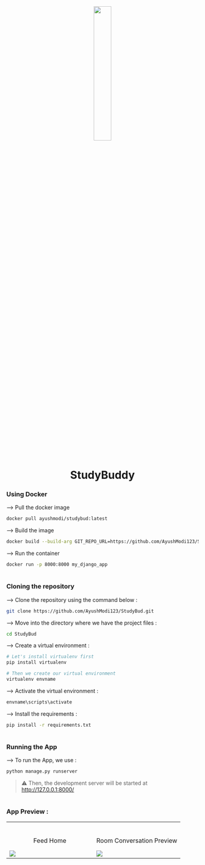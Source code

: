 <div align="center">
<img width="30%" src="https://user-images.githubusercontent.com/72341453/134747028-7e2d90cc-a92f-4f66-815e-54a0d50cca54.PNG">

# StudyBuddy
</div>

### Using Docker
--> Pull the docker image
```bash
docker pull ayushmodi/studybud:latest
```

--> Build the image
```bash
docker build --build-arg GIT_REPO_URL=https://github.com/AyushModi123/StudyBud.git --build-arg GIT_BRANCH=main -t my_django_app . 
```

--> Run the container
```bash
docker run -p 8000:8000 my_django_app
```
#

### Cloning the repository

--> Clone the repository using the command below :
```bash
git clone https://github.com/AyushModi123/StudyBud.git

```

--> Move into the directory where we have the project files : 
```bash
cd StudyBud

```

--> Create a virtual environment :
```bash
# Let's install virtualenv first
pip install virtualenv

# Then we create our virtual environment
virtualenv envname

```

--> Activate the virtual environment :
```bash
envname\scripts\activate

```

--> Install the requirements :
```bash
pip install -r requirements.txt

```

#

### Running the App

--> To run the App, we use :
```bash
python manage.py runserver

```

> ⚠ Then, the development server will be started at http://127.0.0.1:8000/

#

### App Preview :

<table width="100%"> 
<tr>
<td width="50%">      
&nbsp; 
<br>
<p align="center">
  Feed Home
</p>
<img src="https://github.com/AyushModi123/StudyBud/assets/99743679/6de00a06-e9e5-48cd-88d7-5b8e27461490">
</td> 
<td width="50%">
<br>
<p align="center">
  Room Conversation Preview
</p>
<img src="https://user-images.githubusercontent.com/72341453/134747155-3ca5b55f-b064-4741-aeae-abe90bddf41e.PNG">  
</td>
</table>



